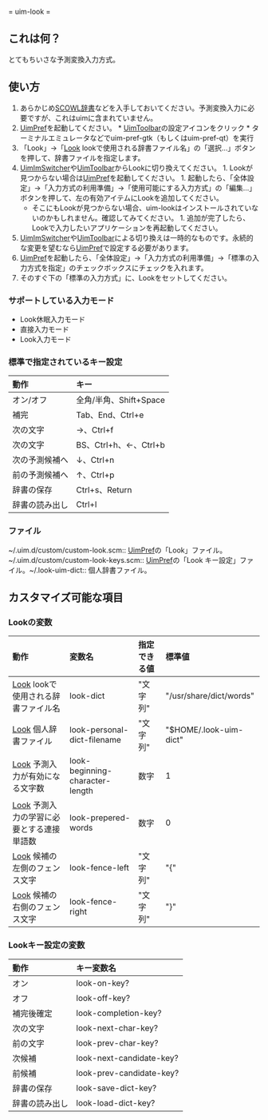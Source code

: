 ﻿= uim-look =

## これは何？ ##

とてもちいさな予測変換入力方式。

## 使い方 ##

  1. あらかじめ[SCOWL辞書](http://wordlist.sourceforge.net/)などを入手しておいてください。予測変換入力に必要ですが、これはuimに含まれていません。
  1. [UimPref](UimPref.md)を起動してください。
    * [UimToolbar](UimToolbar.md)の設定アイコンをクリック
    * ターミナルエミュレータなどでuim-pref-gtk（もしくはuim-pref-qt）を実行
  1. 「Look」→「[Look](Look.md) lookで使用される辞書ファイル名」の「選択...」ボタンを押して、辞書ファイルを指定します。
  1. [UimImSwitcher](UimImSwitcher.md)や[UimToolbar](UimToolbar.md)からLookに切り換えてください。
    1. Lookが見つからない場合は[UimPref](UimPref.md)を起動してください。
    1. 起動したら、「全体設定」→「入力方式の利用準備」→「使用可能にする入力方式」の「編集...」ボタンを押して、左の有効アイテムにLookを追加してください。
      * そこにもLookが見つからない場合、uim-lookはインストールされていないのかもしれません。確認してみてください。
    1. 追加が完了したら、Lookで入力したいアプリケーションを再起動してください。
  1. [UimImSwitcher](UimImSwitcher.md)や[UimToolbar](UimToolbar.md)による切り換えは一時的なものです。永続的な変更を望むなら[UimPref](UimPref.md)で設定する必要があります。
  1. [UimPref](UimPref.md)を起動したら、「全体設定」→「入力方式の利用準備」→「標準の入力方式を指定」のチェックボックスにチェックを入れます。
  1. そのすぐ下の「標準の入力方式」に、Lookをセットしてください。

### サポートしている入力モード ###

  * Look休眠入力モード
  * 直接入力モード
  * Look入力モード

### 標準で指定されているキー設定 ###

| 動作 | キー |
|:-------|:-------|
| オン/オフ | 全角/半角、Shift+Space |
| 補完 | Tab、End、Ctrl+e |
| 次の文字 | →、Ctrl+f |
| 次の文字 | BS、Ctrl+h、←、Ctrl+b |
| 次の予測候補へ | ↓、Ctrl+n |
| 前の予測候補へ | ↑、Ctrl+p |
| 辞書の保存 | Ctrl+s、Return |
| 辞書の読み出し | Ctrl+l |

### ファイル ###

~/.uim.d/custom/custom-look.scm:: [UimPref](UimPref.md)の「Look」ファイル。~/.uim.d/custom/custom-look-keys.scm:: [UimPref](UimPref.md)の「Look キー設定」ファイル。~/.look-uim-dict:: 個人辞書ファイル。

## カスタマイズ可能な項目 ##

### Lookの変数 ###

| 動作 | 変数名 | 指定できる値 | 標準値 |
|:-------|:----------|:-------------------|:----------|
| [Look](Look.md) lookで使用される辞書ファイル名 | look-dict | "文字列"        | "/usr/share/dict/words" |
| [Look](Look.md) 個人辞書ファイル | look-personal-dict-filename | "文字列"        | "$HOME/.look-uim-dict" |
| [Look](Look.md) 予測入力が有効になる文字数 | look-beginning-character-length | 数字             | 1         |
| [Look](Look.md) 予測入力の学習に必要とする連接単語数 | look-prepered-words | 数字             | 0         |
| [Look](Look.md) 候補の左側のフェンス文字 | look-fence-left | "文字列"        | "{"       |
| [Look](Look.md) 候補の右側のフェンス文字 | look-fence-right | "文字列"        |  "}"      |

### Lookキー設定の変数 ###

| 動作 | キー変数名 |
|:-------|:----------------|
| オン | look-on-key?    |
| オフ | look-off-key?   |
| 補完後確定 | look-completion-key? |
| 次の文字 | look-next-char-key? |
| 前の文字 | look-prev-char-key? |
| 次候補 | look-next-candidate-key? |
| 前候補 | look-prev-candidate-key? |
| 辞書の保存 | look-save-dict-key? |
| 辞書の読み出し | look-load-dict-key? |
